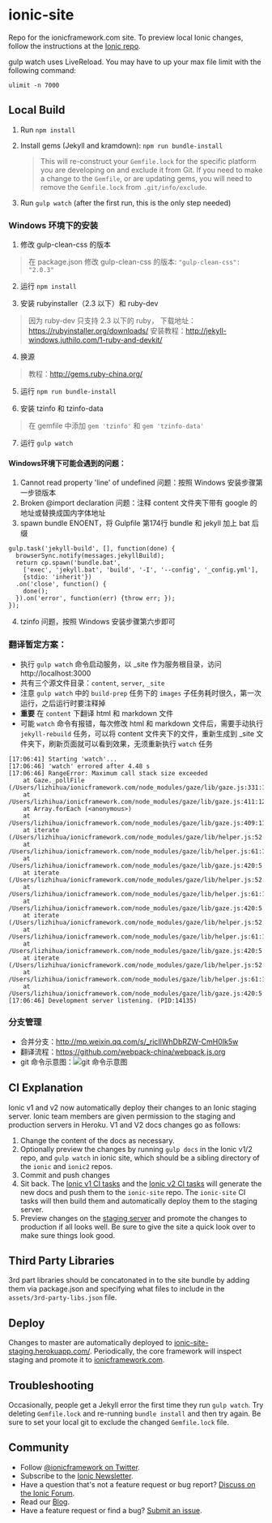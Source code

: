 ionic-site
==========

Repo for the ionicframework.com site.  To preview local Ionic changes, follow the instructions at the [Ionic repo](https://github.com/ionic-team/ionic#documentation).


gulp watch uses LiveReload. You may have to up your max file limit with the following command:

    ulimit -n 7000


## Local Build

1. Run `npm install`
2. Install gems (Jekyll and kramdown): `npm run bundle-install`

    > This will re-construct your `Gemfile.lock` for the specific platform you are developing on and exclude it from Git.  If you need to make a change to the `Gemfile`, or are updating gems, you will need to remove the `Gemfile.lock` from `.git/info/exclude`.

3. Run `gulp watch` (after the first run, this is the only step needed)

### Windows 环境下的安装

1. 修改 gulp-clean-css 的版本

> 在 package.json 修改 gulp-clean-css 的版本: `"gulp-clean-css": "2.0.3"`

2. 运行 `npm install`

3. 安装 rubyinstaller（2.3 以下）和 ruby-dev

> 因为 ruby-dev 只支持 2.3 以下的 ruby，
下载地址：https://rubyinstaller.org/downloads/
安装教程：http://jekyll-windows.juthilo.com/1-ruby-and-devkit/

4. 换源

> 教程：http://gems.ruby-china.org/

5. 运行 `npm run bundle-install`

6. 安装 tzinfo 和 tzinfo-data

> 在 gemfile 中添加 `gem 'tzinfo'` 和 `gem 'tzinfo-data'`

7. 运行 `gulp watch`

#### Windows环境下可能会遇到的问题：

1. Cannot read property 'line' of undefined 问题：按照 Windows 安装步骤第一步锁版本
2. Broken @import declaration 问题：注释 content 文件夹下带有 google 的地址或替换成国内字体地址
3. spawn bundle ENOENT，将 Gulpfile 第174行 bundle 和 jekyll 加上 bat 后缀
```
gulp.task('jekyll-build', [], function(done) {
  browserSync.notify(messages.jekyllBuild);
  return cp.spawn('bundle.bat',
    ['exec', 'jekyll.bat', 'build', '-I', '--config', '_config.yml'],
    {stdio: 'inherit'})
  .on('close', function() {
    done();
  }).on('error', function(err) {throw err; });
});
```
4. tzinfo 问题，按照 Windows 安装步骤第六步即可

### 翻译暂定方案：

- 执行 `gulp watch` 命令启动服务，以 _site 作为服务根目录，访问 http://localhost:3000
- 共有三个源文件目录：`content`, `server`, `_site`
- 注意 `gulp watch` 中的 `build-prep` 任务下的 `images` 子任务耗时很久，第一次运行，之后运行时要注释掉
- **重要** 在 `content` 下翻译 html 和 markdown 文件
- 可能 `watch` 命令有报错，每次修改 html 和 markdown 文件后，需要手动执行 `jekyll-rebuild` 任务，可以将 content 文件夹下的文件，重新生成到 _site 文件夹下，刷新页面就可以看到效果，无须重新执行 `watch` 任务

```
[17:06:41] Starting 'watch'...
[17:06:46] 'watch' errored after 4.48 s
[17:06:46] RangeError: Maximum call stack size exceeded
    at Gaze._pollFile (/Users/lizhihua/ionicframework.com/node_modules/gaze/lib/gaze.js:331:19)
    at /Users/lizhihua/ionicframework.com/node_modules/gaze/lib/gaze.js:411:12
    at Array.forEach (<anonymous>)
    at /Users/lizhihua/ionicframework.com/node_modules/gaze/lib/gaze.js:409:11
    at iterate (/Users/lizhihua/ionicframework.com/node_modules/gaze/lib/helper.js:52:5)
    at /Users/lizhihua/ionicframework.com/node_modules/gaze/lib/helper.js:61:11
    at /Users/lizhihua/ionicframework.com/node_modules/gaze/lib/gaze.js:420:5
    at iterate (/Users/lizhihua/ionicframework.com/node_modules/gaze/lib/helper.js:52:5)
    at /Users/lizhihua/ionicframework.com/node_modules/gaze/lib/helper.js:61:11
    at /Users/lizhihua/ionicframework.com/node_modules/gaze/lib/gaze.js:420:5
    at iterate (/Users/lizhihua/ionicframework.com/node_modules/gaze/lib/helper.js:52:5)
    at /Users/lizhihua/ionicframework.com/node_modules/gaze/lib/helper.js:61:11
    at /Users/lizhihua/ionicframework.com/node_modules/gaze/lib/gaze.js:420:5
    at iterate (/Users/lizhihua/ionicframework.com/node_modules/gaze/lib/helper.js:52:5)
    at /Users/lizhihua/ionicframework.com/node_modules/gaze/lib/helper.js:61:11
    at /Users/lizhihua/ionicframework.com/node_modules/gaze/lib/gaze.js:420:5
[17:06:46] Development server listening. (PID:14135)
```

### 分支管理
- 合并分支：http://mp.weixin.qq.com/s/_ricIlWhDbRZW-CmH0Ik5w
- 翻译流程：https://github.com/webpack-china/webpack.js.org
- git 命令示意图：![git 命令示意图](https://camo.githubusercontent.com/6f9cc78d28f03cf60b148d368cf89160c807c08c/687474703a2f2f7030773575717736622e626b742e636c6f7564646e2e636f6d2f696d6167652f706e672f7765627061636b2545372542462542422545382541462539312545362542352538312545372541382538422545352539422542452e706e67)

## CI Explanation

Ionic v1 and v2 now automatically deploy their changes to an Ionic staging server. Ionic team members are given permission to the staging and production servers in Heroku. V1 and V2 docs changes go as follows:

1. Change the content of the docs as necessary.
2. Optionally preview the changes by running `gulp docs` in the Ionic v1/2 repo, and `gulp watch` in ionic site, which should be a sibling directory of the `ionic` and `ionic2` repos.
3. Commit and push changes
4. Sit back. The [Ionic v1 CI tasks](https://circleci.com/gh/ionic-team/ionic) and the [Ionic v2 CI tasks](https://circleci.com/gh/ionic-team/ionic2) will generate the new docs and push them to the `ionic-site` repo. The `ionic-site` CI tasks will then build them and automatically deploy them to the staging server.
5. Preview changes on the [staging server](https://ionic-site-staging.herokuapp.com/) and promote the changes to production if all looks well. Be sure to give the site a quick look over to make sure things look good.


## Third Party Libraries

3rd part libraries should be concatonated in to the site bundle by adding them via package.json and specifying what files to include in the `assets/3rd-party-libs.json` file. 


## Deploy

Changes to master are automatically deployed to  [ionic-site-staging.herokuapp.com/](https://ionic-site-staging.herokuapp.com/). Periodically, the core framework will inspect staging and promote it to [ionicframework.com](https://ionicframework.com).


## Troubleshooting

Occasionally, people get a Jekyll error the first time they run `gulp watch`. Try deleting `Gemfile.lock` and re-running `bundle install` and then try again. Be sure to set your local git to exclude the changed `Gemfile.lock` file. 


## Community

* Follow [@ionicframework on Twitter](https://twitter.com/ionicframework).
* Subscribe to the [Ionic Newsletter](https://ionicframework.com/subscribe/).
* Have a question that's not a feature request or bug report? [Discuss on the Ionic Forum](https://forum.ionicframework.com/).
* Read our [Blog](https://ionicframework.com/blog/).
* Have a feature request or find a bug? [Submit an issue](https://github.com/ionic-team/ionic/issues).
